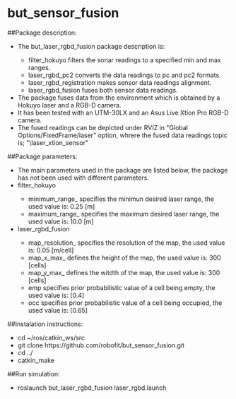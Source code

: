 # but_sensor_fusion


##Package description:

<ul>
  <li> The but_laser_rgbd_fusion package description is: </li>
    <ul>
      <li> filter_hokuyo filters the sonar readings to a specified min and max ranges. </li>
      <li> laser_rgbd_pc2 converts the data readings to pc and pc2 formats. </li>
      <li> laser_rgbd_registration makes sensor data readings alignment. </li>
      <li> laser_rgbd_fusion fuses both sensor data readings. </li>
    </ul>
  </li>
  <li> The package fuses data from the environment which is obtained  by a Hokuyo laser and a RGB-D camera. </li>
  <li> It has been tested with an UTM-30LX  and an Asus Live Xtion Pro RGB-D camera. </li>
  <li> The fused readings can be depicted under RVIZ in	 "Global Options/FixedFrame/laser" option, whrere the fused data readings topic is; "\laser_xtion_sensor" </li>
</ul>


##Package parameters:
<ul>
  <li> The main parameters used in the package are listed below, the package has not been used with different parameters. </li>
  <li> filter_hokuyo </li>
     <ul>
        <li> minimum_range_ specifies the minimun desired laser range, the used value is: 0.25 [m] </li>
        <li> maximum_range_ specifies the maximum desired laser range, the used value is: 10.0 [m] </li>
     </ul>
  <li> laser_rgbd_fusion </li>
     <ul>
        <li> map_resolution_ specifies the resolution of the map, the used value is: 0.05 [m/cell] </li>
        <li>map_x_max_ defines the height of the map, the used value is: 300 [cells] </li>
         <li>  map_y_max_ defines the witdth of the map, the used value is: 300 [cells] </li>
         <li> emp specifies prior probabilistic value of a cell being empty, the used value is: [0.4]  </li>
         <li> occ  specifies prior probabilistic value of a cell being occupied, the used value is: [0.65] </li>
     </ul>
</ul>


##Instalation instructions:
<ul>
  <li> cd ~/ros/catkin_ws/src </li>
  <li> git clone https://github.com/robofit/but_sensor_fusion.git </li>
  <li> cd ../ </li>
  <li> catkin_make </li>
</ul>

##Run simulation:
<ul>
  <li> roslaunch but_laser_rgbd_fusion laser_rgbd.launch
</ul>








